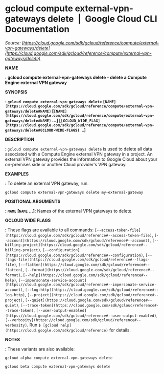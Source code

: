 # gcloud compute external-vpn-gateways delete  |  Google Cloud CLI Documentation

*Source: [https://cloud.google.com/sdk/gcloud/reference/compute/external-vpn-gateways/delete](https://cloud.google.com/sdk/gcloud/reference/compute/external-vpn-gateways/delete)*

**NAME**

: **gcloud compute external-vpn-gateways delete - delete a Compute Engine external VPN gateway**

**SYNOPSIS**

: **`gcloud compute external-vpn-gateways delete` `[NAME](https://cloud.google.com/sdk/gcloud/reference/compute/external-vpn-gateways/delete#NAME)` [`[NAME](https://cloud.google.com/sdk/gcloud/reference/compute/external-vpn-gateways/delete#NAME)` …] [`[GCLOUD_WIDE_FLAG](https://cloud.google.com/sdk/gcloud/reference/compute/external-vpn-gateways/delete#GCLOUD-WIDE-FLAGS) …`]**

**DESCRIPTION**

: `gcloud compute external-vpn-gateways delete` is used to delete all
data associated with a Compute Engine external VPN gateway in a project.
An external VPN gateway provides the information to Google Cloud about your
on-premises side or another Cloud provider's VPN gateway.

**EXAMPLES**

: To delete an external VPN gateway, run:

```
gcloud compute external-vpn-gateways delete my-external-gateway
```

**POSITIONAL ARGUMENTS**

: **`NAME` [`NAME` …]**:
Names of the external VPN gateways to delete.

**GCLOUD WIDE FLAGS**

: These flags are available to all commands: `[--access-token-file](https://cloud.google.com/sdk/gcloud/reference#--access-token-file)`,
`[--account](https://cloud.google.com/sdk/gcloud/reference#--account)`, `[--billing-project](https://cloud.google.com/sdk/gcloud/reference#--billing-project)`,
`[--configuration](https://cloud.google.com/sdk/gcloud/reference#--configuration)`,
`[--flags-file](https://cloud.google.com/sdk/gcloud/reference#--flags-file)`,
`[--flatten](https://cloud.google.com/sdk/gcloud/reference#--flatten)`, `[--format](https://cloud.google.com/sdk/gcloud/reference#--format)`, `[--help](https://cloud.google.com/sdk/gcloud/reference#--help)`, `[--impersonate-service-account](https://cloud.google.com/sdk/gcloud/reference#--impersonate-service-account)`,
`[--log-http](https://cloud.google.com/sdk/gcloud/reference#--log-http)`,
`[--project](https://cloud.google.com/sdk/gcloud/reference#--project)`, `[--quiet](https://cloud.google.com/sdk/gcloud/reference#--quiet)`, `[--trace-token](https://cloud.google.com/sdk/gcloud/reference#--trace-token)`, `[--user-output-enabled](https://cloud.google.com/sdk/gcloud/reference#--user-output-enabled)`,
`[--verbosity](https://cloud.google.com/sdk/gcloud/reference#--verbosity)`.
Run `$ [gcloud help](https://cloud.google.com/sdk/gcloud/reference)` for details.

**NOTES**

: These variants are also available:

```
gcloud alpha compute external-vpn-gateways delete
```

```
gcloud beta compute external-vpn-gateways delete
```
